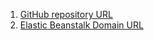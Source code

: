 1. [ GitHub repository URL](https://github.com/vyvananh/udacity-p2)
1. [ Elastic Beanstalk Domain URL](https://github.com/vyvananh/udacity-p2)

